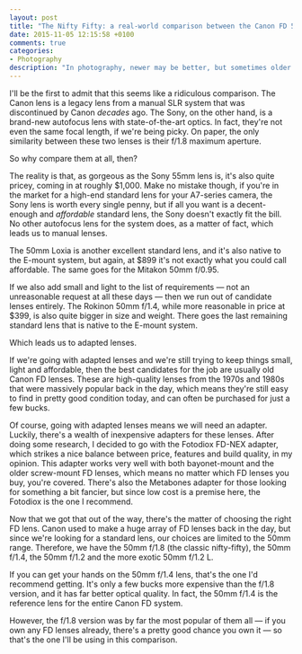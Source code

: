 ```yaml
---
layout: post
title: "The Nifty Fifty: a real-world comparison between the Canon FD 50mm f/1.8 and the Sony Zeiss FE 55mm f/1.8 Sonnar T* lenses on the Sony A7 II"
date: 2015-11-05 12:15:58 +0100
comments: true
categories: 
- Photography
description: "In photography, newer may be better, but sometimes older has its charm." 
---
```


I'll be the first to admit that this seems like a ridiculous comparison. The Canon lens is a legacy lens from a manual SLR system that was discontinued by Canon _decades_ ago. The Sony, on the other hand, is a brand-new autofocus lens with state-of-the-art optics. In fact, they're not even the same focal length, if we're being picky. On paper, the only similarity between these two lenses is their f/1.8 maximum aperture.

So why compare them at all, then?

The reality is that, as gorgeous as the Sony 55mm lens is, it's also quite pricey, coming in at roughly $1,000. Make no mistake though, if you're in the market for a high-end standard lens for your A7-series camera, the Sony lens is worth every single penny, but if all you want is a decent-enough and _affordable_ standard lens, the Sony doesn't exactly fit the bill. No other autofocus lens for the system does, as a matter of fact, which leads us to manual lenses.

The 50mm Loxia is another excellent standard lens, and it's also native to the E-mount system, but again, at $899 it's not exactly what you could call affordable. The same goes for the Mitakon 50mm f/0.95.

If we also add small and light to the list of requirements — not an unreasonable request at all these days — then we run out of candidate lenses entirely. The Rokinon 50mm f/1.4, while more reasonable in price at $399, is also quite bigger in size and weight. There goes the last remaining standard lens that is native to the E-mount system.

Which leads us to adapted lenses. 

If we're going with adapted lenses and we're still trying to keep things small, light and affordable, then the best candidates for the job are usually old Canon FD lenses. These are high-quality lenses from the 1970s and 1980s that were massively popular back in the day, which means they're still easy to find in pretty good condition today, and can often be purchased for just a few bucks.

Of course, going with adapted lenses means we will need an adapter. Luckily, there's a wealth of inexpensive adapters for these lenses. After doing some research, I decided to go with the Fotodiox FD-NEX adapter, which strikes a nice balance between price, features and build quality, in my opinion. This adapter works very well with both bayonet-mount and the older screw-mount FD lenses, which means no matter which FD lenses you buy, you're covered. There's also the Metabones adapter for those looking for something a bit fancier, but since low cost is a premise here, the Fotodiox is the one I recommend.

Now that we got that out of the way, there's the matter of choosing the right FD lens. Canon used to make a huge array of FD lenses back in the day, but since we're looking for a standard lens, our choices are limited to the 50mm range. Therefore, we have the 50mm f/1.8 (the classic nifty-fifty), the 50mm f/1.4, the 50mm f/1.2 and the more exotic 50mm f/1.2 L.

If you can get your hands on the 50mm f/1.4 lens, that's the one I'd recommend getting. It's only a few bucks more expensive than the f/1.8 version, and it has far better optical quality. In fact, the 50mm f/1.4 is the reference lens for the entire Canon FD system.

However, the f/1.8 version was by far the most popular of them all — if you own any FD lenses already, there's a pretty good chance you own it — so that's the one I'll be using in this comparison. 




